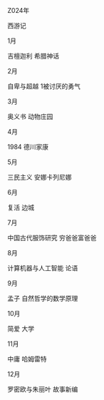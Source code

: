 Z024年

西游记

1月

吉檀迦利
希腊神话

2月

自卑与超越
1被讨厌的勇气

3月

奥义书
动物庄园

4月

1984
德川家康

5月

三民主义
安娜卡列尼娜

6月

复活
边城

7月

中国古代服饰研究
穷爸爸富爸爸

8月

计算机器与人工智能
论语

9月

孟子
自然哲学的数学原理

10月

简爱
大学

11月

中庸
哈姆雷特

12月

罗密欧与朱丽叶
故事新编

